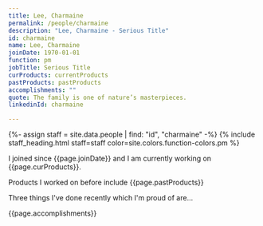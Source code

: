 ```yaml
---
title: Lee, Charmaine
permalink: /people/charmaine
description: "Lee, Charmaine - Serious Title"
id: charmaine
name: Lee, Charmaine
joinDate: 1970-01-01
function: pm
jobTitle: Serious Title
curProducts: currentProducts
pastProducts: pastProducts
accomplishments: ""
quote: The family is one of nature’s masterpieces.
linkedinId: charmaine

---
```


{%- assign staff = site.data.people | find: "id", "charmaine" -%}
{% include staff_heading.html staff=staff color=site.colors.function-colors.pm %}

<p>I joined since {{page.joinDate}} and I am currently working on {{page.curProducts}}.</p>

<p>Products I worked on before include {{page.pastProducts}}</p>

<p>Three things I've done recently which I'm proud of are...</p>
{{page.accomplishments}}
